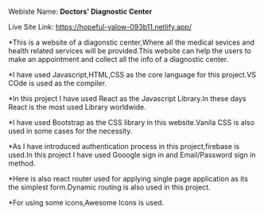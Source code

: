 Webiste Name: **Doctors' Diagnostic Center**

Live Site Link: https://hopeful-yalow-093b11.netlify.app/

*This is a website of a diagonstic center,Where all the medical sevices and health related services will be provided.This website can help the users to make an appointment and collect all the info of a diagnostic center.

*I have used Javascript,HTML,CSS as the core language for this project.VS COde is used as the compiler.

*In this project I have used React as the Javascript Library.In these days React is the most used Library worldwide.

*I have used Bootstrap as the CSS library in this website.Vanila CSS is also used in some cases for the necessity.

*As I have introduced authentication process in this project,firebase is used.In this project I have used Gooogle sign in and Email/Password sign in method.

*Here is also react router used for applying single page application as its the simplest form.Dynamic routing is also used in this project.

*For using some icons,Awesome Icons is used.
